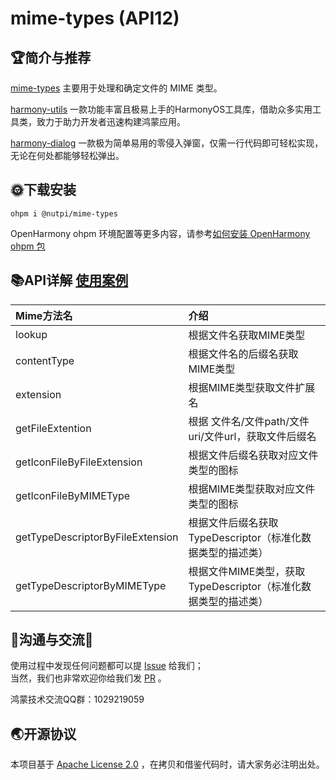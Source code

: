 # mime-types (API12)

## 🏆简介与推荐

[mime-types](https://ohpm.openharmony.cn/#/cn/detail/@nutpi%2Fmime-types)
主要用于处理和确定文件的 MIME 类型。

[harmony-utils](https://ohpm.openharmony.cn/#/cn/detail/@pura%2Fharmony-utils)
一款功能丰富且极易上手的HarmonyOS工具库，借助众多实用工具类，致力于助力开发者迅速构建鸿蒙应用。

[harmony-dialog](https://ohpm.openharmony.cn/#/cn/detail/@pura%2Fharmony-dialog)
一款极为简单易用的零侵入弹窗，仅需一行代码即可轻松实现，无论在何处都能够轻松弹出。

## 🌞下载安装

`ohpm i @nutpi/mime-types`

OpenHarmony ohpm
环境配置等更多内容，请参考[如何安装 OpenHarmony ohpm 包](https://ohpm.openharmony.cn/#/cn/help/downloadandinstall)
<br>

## 📚API详解 [使用案例](https://gitee.com/tongyuyan/harmony-utils/blob/master/entry/src/main/ets/pages/plug/MimeTypesPage.ets)

| Mime方法名                          | 介绍                                       |
|:---------------------------------|:-----------------------------------------|
| lookup                           | 根据文件名获取MIME类型                            |
| contentType                      | 根据文件名的后缀名获取MIME类型                        |
| extension                        | 根据MIME类型获取文件扩展名                          |
| getFileExtention                 | 根据 文件名/文件path/文件uri/文件url，获取文件后缀名        |
| getIconFileByFileExtension       | 根据文件后缀名获取对应文件类型的图标                       |
| getIconFileByMIMEType            | 根据MIME类型获取对应文件类型的图标                      |
| getTypeDescriptorByFileExtension | 根据文件后缀名获取TypeDescriptor（标准化数据类型的描述类）     |
| getTypeDescriptorByMIMEType      | 根据文件MIME类型，获取TypeDescriptor（标准化数据类型的描述类） |

## 🍎沟通与交流🙏

使用过程中发现任何问题都可以提 [Issue](https://gitee.com/tongyuyan/harmony-utils/issues) 给我们；   
当然，我们也非常欢迎你给我们发 [PR](https://gitee.com/tongyuyan/harmony-utils/pulls) 。

鸿蒙技术交流QQ群：1029219059

## 🌏开源协议

本项目基于 [Apache License 2.0](https://www.apache.org/licenses/LICENSE-2.0.html) ，在拷贝和借鉴代码时，请大家务必注明出处。
